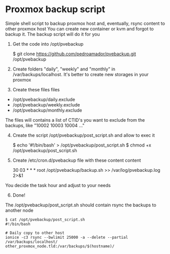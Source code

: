 # Proxmox backup script

Simple shell script to backup proxmox host and, eventually, rsync content to other proxmox host
You can create new container or kvm and forgot to backup it. The backup script will do it for you

1. Get the code into /opt/pvebackup

    $ git clone https://github.com/pedroamador/pvebackup.git /opt/pvebackup

2. Create folders "daily", "weekly" and "monthly" in /var/backups/localhost. It's better to create new storages in your proxmox

3. Create these files files

* /opt/pvebackup/daily.exclude
* /opt/pvebackup/weekly.exclude
* /opt/pvebackup/monthly.exclude

The files will contains a list of CTID's you want to exclude from the backups, like "10002 10003 10004 ..."

4. Create the script /opt/pvebackup/post_script.sh and allow to exec it

    $ echo '#!/bin/bash' > /opt/pvebackup/post_script.sh
    $ chmod +x /opt/pvebackup/post_script.sh

5. Create /etc/cron.d/pvebackup file with these content content

    30 03   * * *   root    /opt/pvebackup/backup.sh >> /var/log/pvebackup.log 2>&1

You decide the task hour and adjust to your needs

6. Done!

The /opt/pvebackup/post_script.sh should contain rsync the backups to another node

    $ cat /opt/pvebackup/post_script.sh
    #!/bin/bash
    
    # Daily copy to other host
    ionice -c3 rsync --bwlimit 25000 -a --delete --partial /var/backups/localhost/ other_proxmox_node.tld:/var/backups/$(hostname)/
